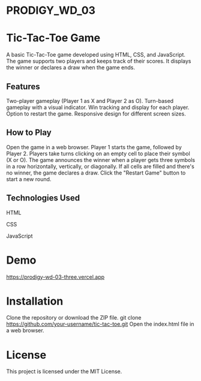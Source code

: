 # PRODIGY_WD_03
# Tic-Tac-Toe Game
A basic Tic-Tac-Toe game developed using HTML, CSS, and JavaScript. The game supports two players and keeps track of their scores. It displays the winner or declares a draw when the game ends.

## Features
Two-player gameplay (Player 1 as X and Player 2 as O).
Turn-based gameplay with a visual indicator.
Win tracking and display for each player.
Option to restart the game.
Responsive design for different screen sizes.

## How to Play
Open the game in a web browser.
Player 1 starts the game, followed by Player 2.
Players take turns clicking on an empty cell to place their symbol (X or O).
The game announces the winner when a player gets three symbols in a row horizontally, vertically, or diagonally.
If all cells are filled and there's no winner, the game declares a draw.
Click the "Restart Game" button to start a new round.

## Technologies Used
HTML

CSS

JavaScript

# Demo
https://prodigy-wd-03-three.vercel.app


# Installation
Clone the repository or download the ZIP file.
git clone https://github.com/your-username/tic-tac-toe.git
Open the index.html file in a web browser.

# License
This project is licensed under the MIT License.